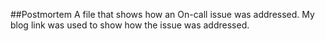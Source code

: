 ##Postmortem
A file that shows how an On-call issue was addressed. My blog link was used to show how the issue was addressed.
